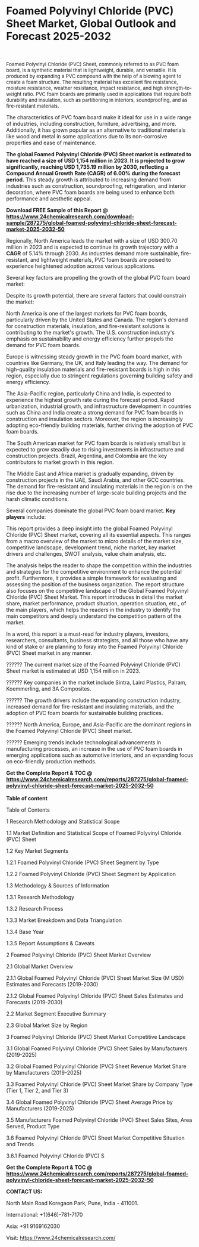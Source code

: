 <h1>Foamed Polyvinyl Chloride (PVC) Sheet Market, Global Outlook and Forecast 2025-2032</h1><br/><p><span style="font-size:13px">Foamed Polyvinyl Chloride (PVC) Sheet, commonly referred to as PVC foam board, is a synthetic material that is lightweight, durable, and versatile. It is produced by expanding a PVC compound with the help of a blowing agent to create a foam structure. The resulting material has excellent fire resistance, moisture resistance, weather resistance, impact resistance, and high strength-to-weight ratio. PVC foam boards are primarily used in applications that require both durability and insulation, such as partitioning in interiors, soundproofing, and as fire-resistant materials.</span></p><p>The characteristics of PVC foam board make it ideal for use in a wide range of industries, including construction, furniture, advertising, and more. Additionally, it has grown popular as an alternative to traditional materials like wood and metal in some applications due to its non-corrosive properties and ease of maintenance.</p><p><strong>The global Foamed Polyvinyl Chloride (PVC) Sheet market is estimated to have reached a size of USD 1,154 million in 2023. It is projected to grow significantly, reaching USD 1,735.19 million by 2030, reflecting a Compound Annual Growth Rate (<strong>CAGR</strong>) of 6.00% during the forecast period.</strong> This steady growth is attributed to increasing demand from industries such as construction, soundproofing, refrigeration, and interior decoration, where PVC foam boards are being used to enhance both performance and aesthetic appeal.</p><div><b>Download FREE Sample of this Report @ <a href="https://www.24chemicalresearch.com/download-sample/287275/global-foamed-polyvinyl-chloride-sheet-forecast-market-2025-2032-50">https://www.24chemicalresearch.com/download-sample/287275/global-foamed-polyvinyl-chloride-sheet-forecast-market-2025-2032-50</a></b></div><p>Regionally, North America leads the market with a size of USD 300.70 million in 2023 and is expected to continue its growth trajectory with a <strong>CAGR</strong> of 5.14% through 2030. As industries demand more sustainable, fire-resistant, and lightweight materials, PVC foam boards are poised to experience heightened adoption across various applications.</p><p>Several key factors are propelling the growth of the global PVC foam board market:</p><p>Despite its growth potential, there are several factors that could constrain the market:</p><p>North America is one of the largest markets for PVC foam boards, particularly driven by the United States and Canada. The region's demand for construction materials, insulation, and fire-resistant solutions is contributing to the market's growth. The U.S. construction industry's emphasis on sustainability and energy efficiency further propels the demand for PVC foam boards.</p><p>Europe is witnessing steady growth in the PVC foam board market, with countries like Germany, the UK, and Italy leading the way. The demand for high-quality insulation materials and fire-resistant boards is high in this region, especially due to stringent regulations governing building safety and energy efficiency.</p><p>The Asia-Pacific region, particularly China and India, is expected to experience the highest growth rate during the forecast period. Rapid urbanization, industrial growth, and infrastructure development in countries such as China and India create a strong demand for PVC foam boards in construction and insulation sectors. Moreover, the region is increasingly adopting eco-friendly building materials, further driving the adoption of PVC foam boards.</p><p>The South American market for PVC foam boards is relatively small but is expected to grow steadily due to rising investments in infrastructure and construction projects. Brazil, Argentina, and Colombia are the key contributors to market growth in this region.</p><p>The Middle East and Africa market is gradually expanding, driven by construction projects in the UAE, Saudi Arabia, and other GCC countries. The demand for fire-resistant and insulating materials in the region is on the rise due to the increasing number of large-scale building projects and the harsh climatic conditions.</p><p>Several companies dominate the global PVC foam board market. <strong>Key players</strong> include:</p><p>This report provides a deep insight into the global Foamed Polyvinyl Chloride (PVC) Sheet market, covering all its essential aspects. This ranges from a macro overview of the market to micro details of the market size, competitive landscape, development trend, niche market, key market drivers and challenges, SWOT analysis, value chain analysis, etc.</p><p>The analysis helps the reader to shape the competition within the industries and strategies for the competitive environment to enhance the potential profit. Furthermore, it provides a simple framework for evaluating and assessing the position of the business organization. The report structure also focuses on the competitive landscape of the Global Foamed Polyvinyl Chloride (PVC) Sheet Market. This report introduces in detail the market share, market performance, product situation, operation situation, etc., of the main players, which helps the readers in the industry to identify the main competitors and deeply understand the competition pattern of the market.</p><p>In a word, this report is a must-read for industry players, investors, researchers, consultants, business strategists, and all those who have any kind of stake or are planning to foray into the Foamed Polyvinyl Chloride (PVC) Sheet market in any manner.</p><p>?????? The current market size of the Foamed Polyvinyl Chloride (PVC) Sheet market is estimated at USD 1,154 million in 2023.</p><p>?????? Key companies in the market include Sintra, Laird Plastics, Palram, Koemmerling, and 3A Composites.</p><p>?????? The growth drivers include the expanding construction industry, increased demand for fire-resistant and insulating materials, and the adoption of PVC foam boards for sustainable building practices.</p><p>?????? North America, Europe, and Asia-Pacific are the dominant regions in the Foamed Polyvinyl Chloride (PVC) Sheet market.</p><p>?????? Emerging trends include technological advancements in manufacturing processes, an increase in the use of PVC foam boards in emerging applications such as automotive interiors, and an expanding focus on eco-friendly production methods.</p><div><b>Get the Complete Report & TOC @ <a href="https://www.24chemicalresearch.com/reports/287275/global-foamed-polyvinyl-chloride-sheet-forecast-market-2025-2032-50">https://www.24chemicalresearch.com/reports/287275/global-foamed-polyvinyl-chloride-sheet-forecast-market-2025-2032-50</a></b></div><br><b>Table of content</b><p>Table of Contents<br />
 
 1 Research Methodology and Statistical Scope<br />
 
 1.1 Market Definition and Statistical Scope of Foamed Polyvinyl Chloride (PVC) Sheet<br />
 
 1.2 Key Market Segments<br />
 
 1.2.1 Foamed Polyvinyl Chloride (PVC) Sheet Segment by Type<br />
 
 1.2.2 Foamed Polyvinyl Chloride (PVC) Sheet Segment by Application<br />
 
 1.3 Methodology & Sources of Information<br />
 
 1.3.1 Research Methodology<br />
 
 1.3.2 Research Process<br />
 
 1.3.3 Market Breakdown and Data Triangulation<br />
 
 1.3.4 Base Year<br />
 
 1.3.5 Report Assumptions & Caveats<br />
 
 2 Foamed Polyvinyl Chloride (PVC) Sheet Market Overview<br />
 
 2.1 Global Market Overview<br />
 
 2.1.1 Global Foamed Polyvinyl Chloride (PVC) Sheet Market Size (M USD) Estimates and Forecasts (2019-2030)<br />
 
 2.1.2 Global Foamed Polyvinyl Chloride (PVC) Sheet Sales Estimates and Forecasts (2019-2030)<br />
 
 2.2 Market Segment Executive Summary<br />
 
 2.3 Global Market Size by Region<br />
 
 3 Foamed Polyvinyl Chloride (PVC) Sheet Market Competitive Landscape<br />
 
 3.1 Global Foamed Polyvinyl Chloride (PVC) Sheet Sales by Manufacturers (2019-2025)<br />
 
 3.2 Global Foamed Polyvinyl Chloride (PVC) Sheet Revenue Market Share by Manufacturers (2019-2025)<br />
 
 3.3 Foamed Polyvinyl Chloride (PVC) Sheet Market Share by Company Type (Tier 1, Tier 2, and Tier 3)<br />
 
 3.4 Global Foamed Polyvinyl Chloride (PVC) Sheet Average Price by Manufacturers (2019-2025)<br />
 
 3.5 Manufacturers Foamed Polyvinyl Chloride (PVC) Sheet Sales Sites, Area Served, Product Type<br />
 
 3.6 Foamed Polyvinyl Chloride (PVC) Sheet Market Competitive Situation and Trends<br />
 
 3.6.1 Foamed Polyvinyl Chloride (PVC) S<br><div><b>Get the Complete Report & TOC @ <a href="https://www.24chemicalresearch.com/reports/287275/global-foamed-polyvinyl-chloride-sheet-forecast-market-2025-2032-50">https://www.24chemicalresearch.com/reports/287275/global-foamed-polyvinyl-chloride-sheet-forecast-market-2025-2032-50</a></b></div></p>
 
 <b>CONTACT US:</b><br>
 
 North Main Road Koregaon Park, Pune, India - 411001.<br/>
 
 International: +1(646)-781-7170<br/>
 
 Asia: +91 9169162030<br/>
 
 Visit: <a href="https://www.24chemicalresearch.com/">https://www.24chemicalresearch.com/</a>
 
 <br>